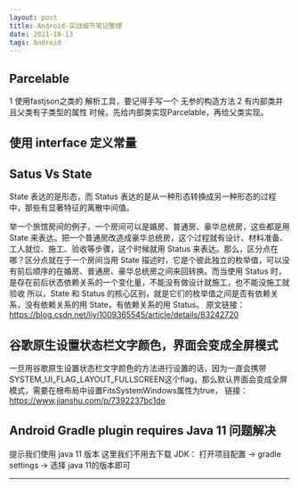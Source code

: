```yaml
---
layout: post
title: Android-实战细节笔记整理
date: 2021-10-13
tags: Android
---
```


## Parcelable
1 使用fastjson之类的 解析工具，要记得手写一个 无参的构造方法
2 有内部类并且父类有子类型的属性 时候，先给内部类实现Parcelable，再给父类实现。

## 使用 interface 定义常量

## Satus Vs State
State 表达的是形态，而 Status 表达的是从一种形态转换成另一种形态的过程中，那些有显著特征的离散中间值。

举一个旅馆房间的例子，一个房间可以是婚房、普通房、豪华总统房，这些都是用 State 来表达。把一个普通房改造成豪华总统房，这个过程就有设计、材料准备、工人就位、施工、验收等步骤，这个时候就用 Status 来表达。那么，区分点在哪？区分点就在于一个房间当用 State 描述时，它是个彼此独立的枚举值，可以没有前后顺序的在婚房、普通房、豪华总统房之间来回转换。而当使用 Status 时，是存在前后状态依赖关系的一个变化量，不能没有做设计就施工，也不能没施工就验收
所以，State 和 Status 的核心区别，就是它们的枚举值之间是否有依赖关系，没有依赖关系的用 State，有依赖关系的用 Status。
原文链接：https://blog.csdn.net/liyi1009365545/article/details/83242720

## 谷歌原生设置状态栏文字颜色，界面会变成全屏模式
一旦用谷歌原生设置状态栏文字颜色的方法进行设置的话，因为一直会携带SYSTEM_UI_FLAG_LAYOUT_FULLSCREEN这个flag，那么默认界面会变成全屏模式，需要在根布局中设置FitsSystemWindows属性为true，
链接：https://www.jianshu.com/p/7392237bc1de

## Android Gradle plugin requires Java 11 问题解决
提示我们使用 java 11 版本
这里我们不用去下载 JDK： 打开项目配置 -> gradle settings -> 选择 java 11的版本即可



























-----------
